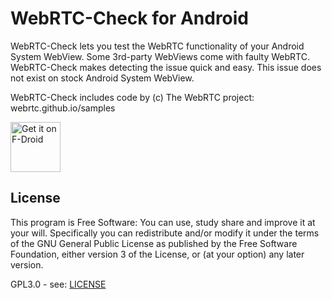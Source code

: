 # WebRTC-Check for Android

WebRTC-Check lets you test the WebRTC functionality of your Android System WebView.
Some 3rd-party WebViews come with faulty WebRTC.
WebRTC-Check makes detecting the issue quick and easy.
This issue does not exist on stock Android System WebView.

WebRTC-Check includes code by (c) The WebRTC project: webrtc.github.io/samples

[<img src="https://fdroid.gitlab.io/artwork/badge/get-it-on.png"
     alt="Get it on F-Droid"
     height="80">](https://f-droid.org/packages/timur.webrtc.check/)

## License

This program is Free Software: You can use, study share and improve it at your will. Specifically you can redistribute and/or modify it under the terms of the GNU General Public License as published by the Free Software Foundation, either version 3 of the License, or (at your option) any later version.

GPL3.0 - see: [LICENSE](LICENSE)

